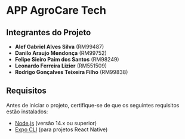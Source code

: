 # APP AgroCare Tech

## Integrantes do Projeto

- **Alef Gabriel Alves Silva** (RM99487)
- **Danilo Araujo Mendonça** (RM99752)
- **Felipe Sieiro Paim dos Santos** (RM98249)
- **Leonardo Ferreira Lizier** (RM551509)
- **Rodrigo Gonçalves Teixeira Filho** (RM99838)

## Requisitos

Antes de iniciar o projeto, certifique-se de que os seguintes requisitos estão instalados:

- [Node.js](https://nodejs.org/) (versão 14.x ou superior)
- [Expo CLI](https://docs.expo.dev/get-started/installation/) (para projetos React Native)
